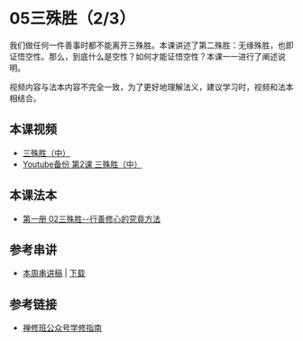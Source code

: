 # 05三殊胜（2/3）

我们做任何一件善事时都不能离开三殊胜。本课讲述了第二殊胜：无缘殊胜，也即证悟空性。那么，到底什么是空性？如何才能证悟空性？本课一一进行了阐述说明。

视频内容与法本内容不完全一致，为了更好地理解法义，建议学习时，视频和法本相结合。

## 本课视频

* [三殊胜（中）](https://s3.ap-northeast-1.wasabisys.com/hdcx/jmy/%e6%85%a7%e7%81%af%e7%a6%85%e4%bf%ae%e8%af%be/%e6%85%a7%e7%81%af%e7%a6%85%e4%bf%ae%e8%af%be%e7%ac%ac%e4%b8%80%e5%86%8c/02-2%20%e4%b8%89%e6%ae%8a%e8%83%9c%ef%bc%88%e4%b8%ad%ef%bc%89.mp4)
* [Youtube备份 第2课 三殊胜（中）](https://www.youtube.com/watch?v=DKMB0lgYTaw&list=PL7aUyQTIJqAhB-EbnDWQDLmq1BJxa4CWq&index=5&ab_channel=%E6%85%A7%E7%81%AF%E5%B0%8F%E7%BB%84%E6%B8%A9%E5%93%A5%E5%8D%8E)

## 本课法本

- [第一册 02三殊胜--行善修心的究竟方法](/books/b1/1-02)

## 参考串讲

* [本周串讲稿](http://view.officeapps.live.com/op/view.aspx?src=https://s3.ap-northeast-1.wasabisys.com/hdcx/hdv/f/up/慧灯禅修班第1册第2课三殊胜(视频2).pptx) | [下载](https://s3.ap-northeast-1.wasabisys.com/hdcx/hdv/f/up/慧灯禅修班第1册第2课三殊胜(视频2).pptx)

## 参考链接

- [禅修班公众号学修指南](https://mp.weixin.qq.com/s?__biz=MzI2NTQ1NDcxNg==&mid=100001929&idx=1&sn=15ec6b9a6c5a1054c1cd0f18aacf2268&scene=19#wechat_redirect)

